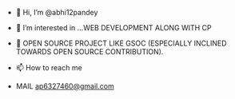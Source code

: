 - 👋 Hi, I’m @abhi12pandey
- 👀 I’m interested in ...WEB DEVELOPMENT ALONG WITH CP

- 💞️ OPEN SOURCE PROJECT LIKE GSOC (ESPECIALLY INCLINED TOWARDS OPEN SOURCE CONTRIBUTION). 
- 📫 How to reach me 
- MAIL ap6327460@gmail.com

<!---
abhi12pandey/abhi12pandey is a ✨ special ✨ repository because its `README.md` (this file) appears on your GitHub profile.
You can click the Preview link to take a look at your changes.
--->
